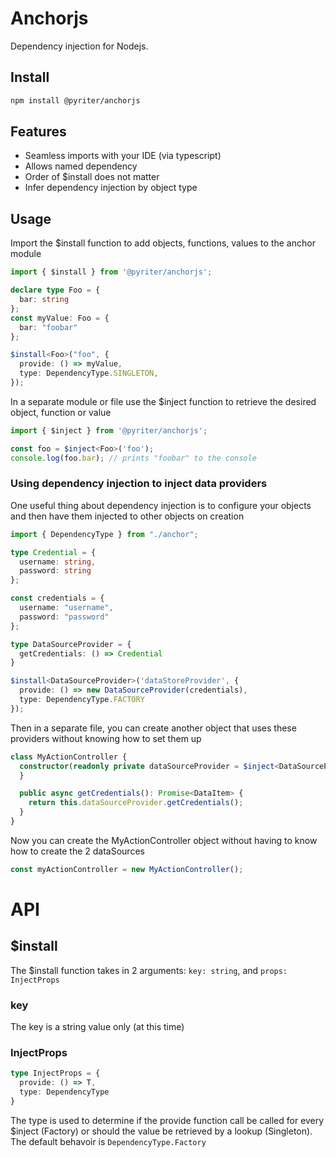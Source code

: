 # Anchorjs

Dependency injection for Nodejs.

## Install

```bash
npm install @pyriter/anchorjs
```

## Features

- Seamless imports with your IDE (via typescript)
- Allows named dependency
- Order of $install does not matter
- Infer dependency injection by object type

## Usage

Import the $install function to add objects, functions, values to the anchor module

```typescript
import { $install } from '@pyriter/anchorjs';

declare type Foo = {
  bar: string
};
const myValue: Foo = {
  bar: "foobar"
};

$install<Foo>("foo", {
  provide: () => myValue,
  type: DependencyType.SINGLETON,
});
```

In a separate module or file use the $inject function to retrieve the desired object, function or value

```typescript
import { $inject } from '@pyriter/anchorjs';

const foo = $inject<Foo>('foo');
console.log(foo.bar); // prints "foobar" to the console
```

### Using dependency injection to inject data providers

One useful thing about dependency injection is to configure your objects and then have them injected to other objects on creation

```typescript
import { DependencyType } from "./anchor";

type Credential = {
  username: string,
  password: string
};

const credentials = {
  username: "username",
  password: "password"
};

type DataSourceProvider = {
  getCredentials: () => Credential
}

$install<DataSourceProvider>('dataStoreProvider', {
  provide: () => new DataSourceProvider(credentials),
  type: DependencyType.FACTORY
});
```

Then in a separate file, you can create another object that uses these providers without knowing how to set them up

```typescript
class MyActionController {
  constructor(readonly private dataSourceProvider = $inject<DataSourceProvider>("dataSourceProvider")) {
  }

  public async getCredentials(): Promise<DataItem> {
    return this.dataSourceProvider.getCredentials();
  }
}
```

Now you can create the MyActionController object without having to know how to create the 2 dataSources

```typescript
const myActionController = new MyActionController();
```

# API

## $install

The $install function takes in 2 arguments: `key: string`, and `props: InjectProps`

### key

The key is a string value only (at this time)

### InjectProps

```typescript
type InjectProps = {
  provide: () => T,
  type: DependencyType
}
```

The type is used to determine if the provide function call be called for every $inject (Factory) or should the value be
retrieved by a lookup (Singleton). The default behavoir is `DependencyType.Factory`
